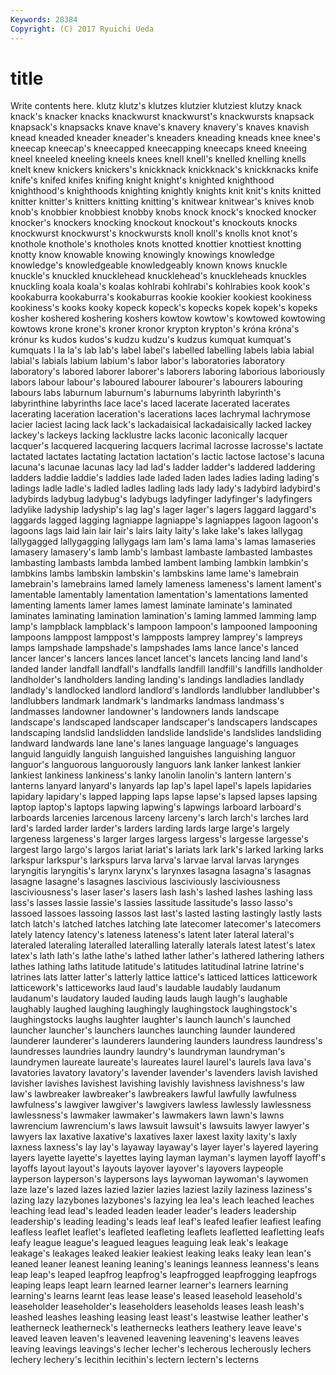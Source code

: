 ```yaml
---
Keywords: 28384 
Copyright: (C) 2017 Ryuichi Ueda
---
```


# title

Write contents here.
 klutz klutz's klutzes klutzier
klutziest klutzy knack knack's knacker knacks knackwurst knackwurst's knackwursts knapsack
knapsack's knapsacks knave knave's knavery knavery's knaves knavish knead kneaded
kneader kneader's kneaders kneading kneads knee knee's kneecap kneecap's kneecapped
kneecapping kneecaps kneed kneeing kneel kneeled kneeling kneels knees knell
knell's knelled knelling knells knelt knew knickers knickers's knickknack knickknack's
knickknacks knife knife's knifed knifes knifing knight knight's knighted knighthood
knighthood's knighthoods knighting knightly knights knit knit's knits knitted knitter
knitter's knitters knitting knitting's knitwear knitwear's knives knob knob's knobbier
knobbiest knobby knobs knock knock's knocked knocker knocker's knockers knocking
knockout knockout's knockouts knocks knockwurst knockwurst's knockwursts knoll knoll's knolls
knot knot's knothole knothole's knotholes knots knotted knottier knottiest knotting
knotty know knowable knowing knowingly knowings knowledge knowledge's knowledgeable knowledgeably
known knows knuckle knuckle's knuckled knucklehead knucklehead's knuckleheads knuckles knuckling
koala koala's koalas kohlrabi kohlrabi's kohlrabies kook kook's kookaburra kookaburra's
kookaburras kookie kookier kookiest kookiness kookiness's kooks kooky kopeck kopeck's
kopecks kopek kopek's kopeks kosher koshered koshering koshers kowtow kowtow's
kowtowed kowtowing kowtows krone krone's kroner kronor krypton krypton's króna
króna's krónur ks kudos kudos's kudzu kudzu's kudzus kumquat kumquat's
kumquats l la la's lab lab's label label's labelled labelling
labels labia labial labial's labials labium labium's labor labor's laboratories
laboratory laboratory's labored laborer laborer's laborers laboring laborious laboriously labors
labour labour's laboured labourer labourer's labourers labouring labours labs laburnum
laburnum's laburnums labyrinth labyrinth's labyrinthine labyrinths lace lace's laced lacerate
lacerated lacerates lacerating laceration laceration's lacerations laces lachrymal lachrymose lacier
laciest lacing lack lack's lackadaisical lackadaisically lacked lackey lackey's lackeys
lacking lacklustre lacks laconic laconically lacquer lacquer's lacquered lacquering lacquers
lacrimal lacrosse lacrosse's lactate lactated lactates lactating lactation lactation's lactic
lactose lactose's lacuna lacuna's lacunae lacunas lacy lad lad's ladder
ladder's laddered laddering ladders laddie laddie's laddies lade laded laden
lades ladies lading lading's ladings ladle ladle's ladled ladles ladling
lads lady lady's ladybird ladybird's ladybirds ladybug ladybug's ladybugs ladyfinger
ladyfinger's ladyfingers ladylike ladyship ladyship's lag lag's lager lager's lagers
laggard laggard's laggards lagged lagging lagniappe lagniappe's lagniappes lagoon lagoon's
lagoons lags laid lain lair lair's lairs laity laity's lake
lake's lakes lallygag lallygagged lallygagging lallygags lam lam's lama lama's
lamas lamaseries lamasery lamasery's lamb lamb's lambast lambaste lambasted lambastes
lambasting lambasts lambda lambed lambent lambing lambkin lambkin's lambkins lambs
lambskin lambskin's lambskins lame lame's lamebrain lamebrain's lamebrains lamed lamely
lameness lameness's lament lament's lamentable lamentably lamentation lamentation's lamentations lamented
lamenting laments lamer lames lamest laminate laminate's laminated laminates laminating
lamination lamination's laming lammed lamming lamp lamp's lampblack lampblack's lampoon
lampoon's lampooned lampooning lampoons lamppost lamppost's lampposts lamprey lamprey's lampreys
lamps lampshade lampshade's lampshades lams lance lance's lanced lancer lancer's
lancers lances lancet lancet's lancets lancing land land's landed lander
landfall landfall's landfalls landfill landfill's landfills landholder landholder's landholders landing
landing's landings landladies landlady landlady's landlocked landlord landlord's landlords landlubber
landlubber's landlubbers landmark landmark's landmarks landmass landmass's landmasses landowner landowner's
landowners lands landscape landscape's landscaped landscaper landscaper's landscapers landscapes landscaping
landslid landslidden landslide landslide's landslides landsliding landward landwards lane lane's
lanes language language's languages languid languidly languish languished languishes languishing
languor languor's languorous languorously languors lank lanker lankest lankier lankiest
lankiness lankiness's lanky lanolin lanolin's lantern lantern's lanterns lanyard lanyard's
lanyards lap lap's lapel lapel's lapels lapidaries lapidary lapidary's lapped
lapping laps lapse lapse's lapsed lapses lapsing laptop laptop's laptops
lapwing lapwing's lapwings larboard larboard's larboards larcenies larcenous larceny larceny's
larch larch's larches lard lard's larded larder larder's larders larding
lards large large's largely largeness largeness's larger larges largess largess's
largesse largesse's largest largo largo's largos lariat lariat's lariats lark
lark's larked larking larks larkspur larkspur's larkspurs larva larva's larvae
larval larvas larynges laryngitis laryngitis's larynx larynx's larynxes lasagna lasagna's
lasagnas lasagne lasagne's lasagnes lascivious lasciviously lasciviousness lasciviousness's laser laser's
lasers lash lash's lashed lashes lashing lass lass's lasses lassie
lassie's lassies lassitude lassitude's lasso lasso's lassoed lassoes lassoing lassos
last last's lasted lasting lastingly lastly lasts latch latch's latched
latches latching late latecomer latecomer's latecomers lately latency latency's lateness
lateness's latent later lateral lateral's lateraled lateraling lateralled lateralling laterally
laterals latest latest's latex latex's lath lath's lathe lathe's lathed
lather lather's lathered lathering lathers lathes lathing laths latitude latitude's
latitudes latitudinal latrine latrine's latrines lats latter latter's latterly lattice
lattice's latticed lattices latticework latticework's latticeworks laud laud's laudable laudably
laudanum laudanum's laudatory lauded lauding lauds laugh laugh's laughable laughably
laughed laughing laughingly laughingstock laughingstock's laughingstocks laughs laughter laughter's launch
launch's launched launcher launcher's launchers launches launching launder laundered launderer
launderer's launderers laundering launders laundress laundress's laundresses laundries laundry laundry's
laundryman laundryman's laundrymen laureate laureate's laureates laurel laurel's laurels lava
lava's lavatories lavatory lavatory's lavender lavender's lavenders lavish lavished lavisher
lavishes lavishest lavishing lavishly lavishness lavishness's law law's lawbreaker lawbreaker's
lawbreakers lawful lawfully lawfulness lawfulness's lawgiver lawgiver's lawgivers lawless lawlessly
lawlessness lawlessness's lawmaker lawmaker's lawmakers lawn lawn's lawns lawrencium lawrencium's
laws lawsuit lawsuit's lawsuits lawyer lawyer's lawyers lax laxative laxative's
laxatives laxer laxest laxity laxity's laxly laxness laxness's lay lay's
layaway layaway's layer layer's layered layering layers layette layette's layettes
laying layman layman's laymen layoff layoff's layoffs layout layout's layouts
layover layover's layovers laypeople layperson layperson's laypersons lays laywoman laywoman's
laywomen laze laze's lazed lazes lazied lazier lazies laziest lazily
laziness laziness's lazing lazy lazybones lazybones's lazying lea lea's leach
leached leaches leaching lead lead's leaded leaden leader leader's leaders
leadership leadership's leading leading's leads leaf leaf's leafed leafier leafiest
leafing leafless leaflet leaflet's leafleted leafleting leaflets leafletted leafletting leafs
leafy league league's leagued leagues leaguing leak leak's leakage leakage's
leakages leaked leakier leakiest leaking leaks leaky lean lean's leaned
leaner leanest leaning leaning's leanings leanness leanness's leans leap leap's
leaped leapfrog leapfrog's leapfrogged leapfrogging leapfrogs leaping leaps leapt learn
learned learner learner's learners learning learning's learns learnt leas lease
lease's leased leasehold leasehold's leaseholder leaseholder's leaseholders leaseholds leases leash
leash's leashed leashes leashing leasing least least's leastwise leather leather's
leatherneck leatherneck's leathernecks leathers leathery leave leave's leaved leaven leaven's
leavened leavening leavening's leavens leaves leaving leavings leavings's lecher lecher's
lecherous lecherously lechers lechery lechery's lecithin lecithin's lectern lectern's lecterns
